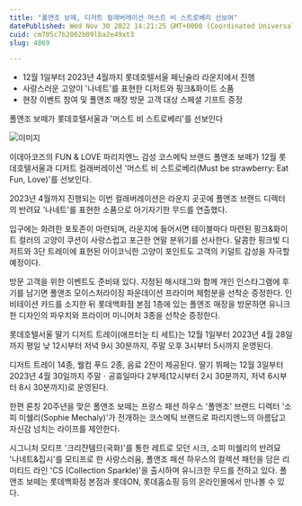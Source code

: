 ```yaml
---
title: "폴앤조 보떼, 디저트 컬래버레이션 머스트 비 스트로베리 선보여"
datePublished: Wed Nov 30 2022 14:21:25 GMT+0000 (Coordinated Universal Time)
cuid: cm705c7b2002b09lba2e49xt3
slug: 4869

---
```



- 12월 1일부터 2023년 4월까지 롯데호텔서울 페닌슐라 라운지에서 진행
- 사랑스러운 고양이 '나네트'를 표현한 디저트와 핑크&화이트 소품
- 현장 이벤트 참여 및 폴앤조 매장 방문 고객 대상 스페셜 기프트 증정

폴앤조 보떼가 롯데호텔서울과 '머스트 비 스트로베리'를 선보인다

![이미지](https://cdn.hashnode.com/res/hashnode/image/upload/v1739258052328/523ac64c-519e-44db-991f-a03d5f37aa33.jpeg)

이데아코즈의 FUN & LOVE 파리지엔느 감성 코스메틱 브랜드 폴앤조 보떼가 12월 롯데호텔서울과 디저트 컬래버레이션 '머스트 비 스트로베리(Must be strawberry: Eat Fun, Love)'를 선보인다.

2023년 4월까지 진행되는 이번 컬래버레이션은 라운지 곳곳에 폴앤조 브랜드 디렉터의 반려묘 '나네트'를 표현한 소품으로 아기자기한 무드를 연출했다.

입구에는 화려한 포토존이 마련되며, 라운지에 들어서면 테이블마다 마련된 핑크&화이트 컬러의 고양이 쿠션이 사랑스럽고 포근한 연말 분위기를 선사한다. 달콤한 핑크빛 디저트와 3단 트레이에 표현된 아이코닉한 고양이 포인트도 고객의 키덜트 감성을 자극할 예정이다.

방문 고객을 위한 이벤트도 준비돼 있다. 지정된 해시태그와 함께 개인 인스타그램에 후기를 남기면 폴앤조 모이스처라이징 파운데이션 프라이머 체험분을 선착순 증정한다. 인비테이션 카드를 소지한 뒤 롯데백화점 본점 1층에 있는 폴앤조 매장을 방문하면 유니크한 디자인의 파우치와 프라이머 미니어처 3종을 선착순 증정한다.

롯데호텔서울 딸기 디저트 트레이(애프터눈 티 세트)는 12월 1일부터 2023년 4월 28일까지 평일 낮 12시부터 저녁 9시 30분까지, 주말 오후 3시부터 5시까지 운영된다.

디저트 트레이 14종, 웰컴 푸드 2종, 음료 2잔이 제공된다. 딸기 뷔페는 12월 3일부터 2023년 4월 30일까지 주말ㆍ공휴일마다 2부제(12시부터 2시 30분까지, 저녁 6시부터 8시 30분까지)로 운영된다.

한편 론칭 20주년을 맞은 폴앤조 보떼는 프랑스 패션 하우스 '폴앤조' 브랜드 디렉터 '소피 미쉘리(Sophie Mechaly)'가 전개하는 코스메틱 브랜드로 파리지엔느의 아름답고 자신감 넘치는 라이프를 제안한다.

시그니처 모티프 '크리쟌템므(국화)'를 통한 레트로 모던 시크, 소피 미쉘리의 반려묘 '나네트&집시'를 모티프로 한 사랑스러움, 폴앤조 패션 하우스의 컬렉션 패턴을 담은 리미티드 라인 'CS (Collection Sparkle)'을 출시하며 유니크한 무드를 전하고 있다. 폴앤조 보떼는 롯데백화점 본점과 롯데ON, 롯데홈쇼핑 등의 온라인몰에서 만나볼 수 있다.